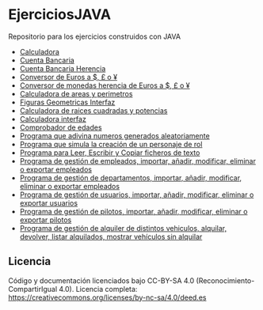 # EjerciciosJAVA
Repositorio para los ejercicios construidos con JAVA

* [Calculadora](https://github.com/E7OY/EjerciciosJAVA/tree/main/Calculadora)
* [Cuenta Bancaria](https://github.com/E7OY/EjerciciosJAVA/tree/main/CuentaBancariaEGM)
* [Cuenta Bancaria Herencia](https://github.com/E7OY/EjerciciosJAVA/tree/main/CuentaBancariaHerenciaEGM)
* [Conversor de Euros a $, £ o ¥](https://github.com/E7OY/EjerciciosJAVA/tree/main/ConversorMonedasEGM)
* [Conversor de monedas herencia de Euros a $, £ o ¥](https://github.com/E7OY/EjerciciosJAVA/tree/main/conversorMonedasHerencia)
* [Calculadora de areas y perimetros](https://github.com/E7OY/EjerciciosJAVA/tree/main/FigurasGeometricaEGM)
* [Figuras Geometricas Interfaz](https://github.com/E7OY/EjerciciosJAVA/tree/main/FigurasGeometricasInterfaz)
* [Calculadora de raices cuadradas y potencias](https://github.com/E7OY/EjerciciosJAVA/tree/main/OperacionesMatematicasEGM)
* [Calculadora interfaz](https://github.com/E7OY/EjerciciosJAVA/tree/main/calculadoraInterfaz)
* [Comprobador de edades](https://github.com/E7OY/EjerciciosJAVA/tree/main/comprobarEdad)
* [Programa que adivina numeros generados aleatoriamente](https://github.com/E7OY/EjerciciosJAVA/tree/main/numerosAleatorios) 
* [Programa que simula la creación de un personaje de rol](https://github.com/E7OY/EjerciciosJAVA/tree/main/Examen1EGM)
* [Programa para Leer, Escribir y Copiar ficheros de texto](https://github.com/E7OY/EjerciciosJAVA/tree/main/Ficheros2)
* [Programa de gestión de empleados, importar, añadir, modificar, eliminar o exportar empleados](https://github.com/E7OY/EjerciciosJAVA/tree/main/GestorEmpleadosEGM)
* [Programa de gestión de departamentos, importar, añadir, modificar, eliminar o exportar empleados](https://github.com/E7OY/EjerciciosJAVA/tree/main/GestorDepartamentosEGM)
* [Programa de gestión de usuarios, importar, añadir, modificar, eliminar o exportar usuarios](https://github.com/E7OY/EjerciciosJAVA/tree/main/GestorUsuariosEGM)
* [Programa de gestión de pilotos, importar, añadir, modificar, eliminar o exportar pilotos](https://github.com/E7OY/EjerciciosJAVA/tree/main/Examen3EGM)
* [Programa de gestión de alquiler de distintos vehiculos, alquilar, devolver, listar alquilados, mostrar vehículos sin alquilar](https://github.com/E7OY/EjerciciosJAVA/tree/main/Examen2EGM)


## Licencia
Código y documentación licenciados bajo CC-BY-SA 4.0 (Reconocimiento-CompartirIgual 4.0). Licencia completa: https://creativecommons.org/licenses/by-nc-sa/4.0/deed.es

